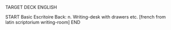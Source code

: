 TARGET DECK
ENGLISH

START
Basic
Escritoire
Back: n. Writing-desk with drawers etc. [french from latin scriptorium writing-room]
END
